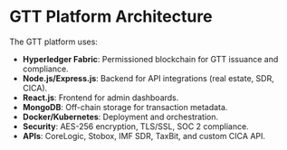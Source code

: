 # GTT Platform Architecture

The GTT platform uses:
- **Hyperledger Fabric**: Permissioned blockchain for GTT issuance and compliance.
- **Node.js/Express.js**: Backend for API integrations (real estate, SDR, CICA).
- **React.js**: Frontend for admin dashboards.
- **MongoDB**: Off-chain storage for transaction metadata.
- **Docker/Kubernetes**: Deployment and orchestration.
- **Security**: AES-256 encryption, TLS/SSL, SOC 2 compliance.
- **APIs**: CoreLogic, Stobox, IMF SDR, TaxBit, and custom CICA API.